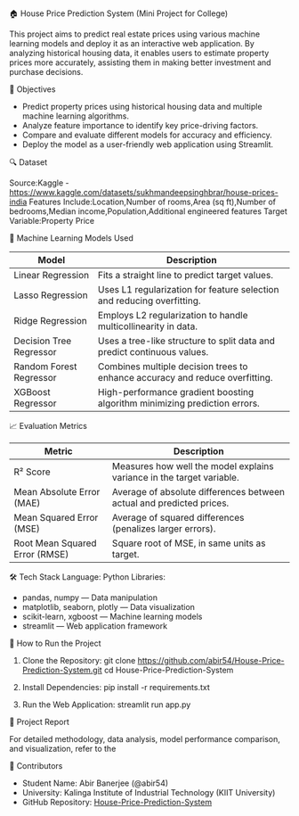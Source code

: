 🏠 House Price Prediction System
(Mini Project for College)

This project aims to predict real estate prices using various machine learning models and deploy it as an interactive web application. By analyzing historical housing data, it enables users to estimate property prices more accurately, assisting them in making better investment and purchase decisions.

📌 Objectives
* Predict property prices using historical housing data and multiple machine learning algorithms.
* Analyze feature importance to identify key price-driving factors.
* Compare and evaluate different models for accuracy and efficiency.
* Deploy the model as a user-friendly web application using Streamlit.

🔍 Dataset

Source:Kaggle - https://www.kaggle.com/datasets/sukhmandeepsinghbrar/house-prices-india
Features Include:Location,Number of rooms,Area (sq ft),Number of bedrooms,Median income,Population,Additional engineered features
Target Variable:Property Price

🧠 Machine Learning Models Used

| Model                    | Description                                                               |
|--------------------------|-------------------------------------------------------------------------- |
| Linear Regression       | Fits a straight line to predict target values.                            |
| Lasso Regression      | Uses L1 regularization for feature selection and reducing overfitting.       |
| Ridge Regression       | Employs L2 regularization to handle multicollinearity in data.               |
| Decision Tree Regressor | Uses a tree-like structure to split data and predict continuous values.      |
| Random Forest Regressor | Combines multiple decision trees to enhance accuracy and reduce overfitting. |
| XGBoost Regressor      | High-performance gradient boosting algorithm minimizing prediction errors.   |

📈 Evaluation Metrics

| Metric                         | Description                                                   |
| -------------------------------|---------------------------------------------------------------|
| R² Score                    | Measures how well the model explains variance in the target variable. |
| Mean Absolute Error (MAE)      | Average of absolute differences between actual and predicted prices.|
| Mean Squared Error (MSE)       | Average of squared differences (penalizes larger errors).           |
| Root Mean Squared Error (RMSE) | Square root of MSE, in same units as target.                        |

🛠️ Tech Stack
Language: Python
Libraries:
  * pandas, numpy — Data manipulation
  * matplotlib, seaborn, plotly — Data visualization
  * scikit-learn, xgboost — Machine learning models
  * streamlit — Web application framework

🚀 How to Run the Project

1. Clone the Repository:
   git clone https://github.com/abir54/House-Price-Prediction-System.git
   cd House-Price-Prediction-System
   
2. Install Dependencies:
   pip install -r requirements.txt

3. Run the Web Application:
   streamlit run app.py
   

📄 Project Report

For detailed methodology, data analysis, model performance comparison, and visualization, refer to the 

👥 Contributors

* Student Name: Abir Banerjee (@abir54)
* University: Kalinga Institute of Industrial Technology (KIIT University)
* GitHub Repository: [House-Price-Prediction-System](https://github.com/abir54/House-Price-Prediction-System)



